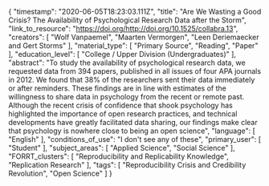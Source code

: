 {
    "timestamp": "2020-06-05T18:23:03.111Z",
    "title": "Are We Wasting a Good Crisis? The Availability of Psychological Research Data after the Storm",
    "link_to_resource": "https://doi.org/http://doi.org/10.1525/collabra.13",
    "creators": [
        "Wolf Vanpaemel",
        "Maarten Vermorgen",
        "Leen Deriemaecker  and Gert Storms"
    ],
    "material_type": [
        "Primary Source",
        "Reading",
        "Paper"
    ],
    "education_level": [
        "College / Upper Division (Undergraduates)"
    ],
    "abstract": "To study the availability of psychological research data, we requested data from 394 papers, published in all issues of four APA journals in 2012. We found that 38% of the researchers sent their data immediately or after reminders. These findings are in line with estimates of the willingness to share data in psychology from the recent or remote past. Although the recent crisis of confidence that shook psychology has highlighted the importance of open research practices, and technical developments have greatly facilitated data sharing, our findings make clear that psychology is nowhere close to being an open science",
    "language": [
        "English"
    ],
    "conditions_of_use": "I don't see any of these",
    "primary_user": [
        "Student"
    ],
    "subject_areas": [
        "Applied Science",
        "Social Science"
    ],
    "FORRT_clusters": [
        "Reproducibility and Replicability Knowledge",
        "Replication Research"
    ],
    "tags": [
        "Reproducibility Crisis and Credibility Revolution",
        "Open Science"
    ]
}